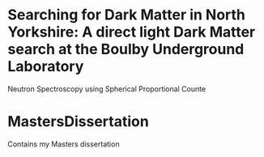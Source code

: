# Searching for Dark Matter in North Yorkshire: A direct light Dark Matter search at the Boulby Underground Laboratory
Neutron Spectroscopy using Spherical Proportional Counte

# MastersDissertation
Contains my Masters dissertation 

